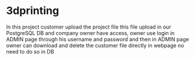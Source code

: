 # 3dprinting
In this project customer upload the project file this file upload in our PostgreSQL DB and company owner have access, owner use login in ADMIN page through his username and password and then in ADMIN page owner can download and delete the customer file directly in webpage no need to do so in DB
